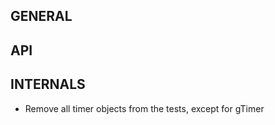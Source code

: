 GENERAL
-------

API
---

INTERNALS
---------

- Remove all timer objects from the tests, except for gTimer


